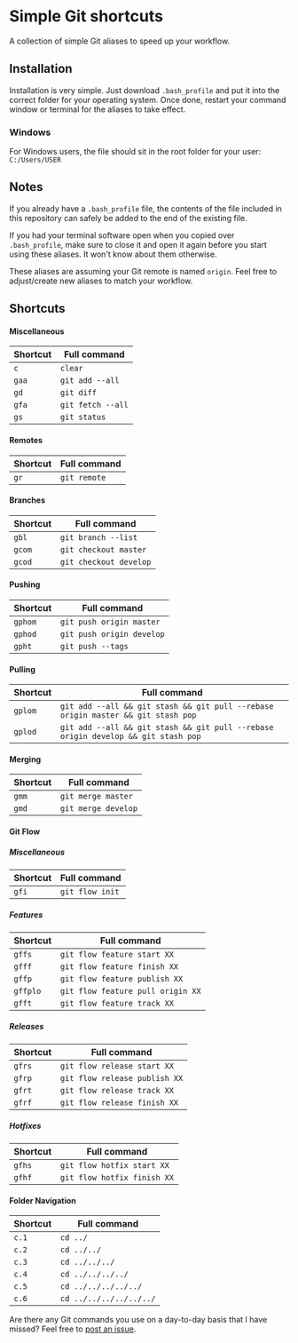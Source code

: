 # Simple Git shortcuts
A collection of simple Git aliases to speed up your workflow.

## Installation
Installation is very simple. Just download `.bash_profile` and put it into the correct folder for your operating system. Once done, restart your command window or terminal for the aliases to take effect.

### Windows
For Windows users, the file should sit in the root folder for your user: `C:/Users/USER`

## Notes
If you already have a `.bash_profile` file, the contents of the file included in this repository can safely be added to the end of the existing file.

If you had your terminal software open when you copied over `.bash_profile`, make sure to close it and open it again before you start using these aliases. It won't know about them otherwise.

These aliases are assuming your Git remote is named `origin`. Feel free to adjust/create new aliases to match your workflow.

## Shortcuts

#### Miscellaneous

| Shortcut  | Full command |
| ------------- | ------------- |
| `c`  | `clear`  |
| `gaa`  | `git add --all`  |
| `gd`  | `git diff`  |
| `gfa`  | `git fetch --all`  |
| `gs`  | `git status`  |

#### Remotes
| Shortcut  | Full command |
| ------------- | ------------- |
| `gr`  | `git remote`  |

#### Branches
| Shortcut  | Full command |
| ------------- | ------------- |
| `gbl`  | `git branch --list`  |
| `gcom`  | `git checkout master`  |
| `gcod`  | `git checkout develop`  |

#### Pushing
| Shortcut  | Full command |
| ------------- | ------------- |
| `gphom`  | `git push origin master`  |
| `gphod`  | `git push origin develop`  |
| `gpht`  | `git push --tags`  |

#### Pulling
| Shortcut  | Full command |
| ------------- | ------------- |
| `gplom`  | `git add --all && git stash && git pull --rebase origin master && git stash pop`  |
| `gplod`  | `git add --all && git stash && git pull --rebase origin develop && git stash pop`  |

#### Merging
| Shortcut  | Full command |
| ------------- | ------------- |
| `gmm`  | `git merge master`  |
| `gmd`  | `git merge develop`  |

#### Git Flow

##### Miscellaneous
| Shortcut  | Full command |
| ------------- | ------------- |
| `gfi`  | `git flow init`  |

##### Features
| Shortcut  | Full command |
| ------------- | ------------- |
| `gffs`  | `git flow feature start XX`  |
| `gfff`  | `git flow feature finish XX`  |
| `gffp`  | `git flow feature publish XX`  |
| `gffplo`  | `git flow feature pull origin XX`  |
| `gfft`  | `git flow feature track XX`  |

##### Releases
| Shortcut  | Full command |
| ------------- | ------------- |
| `gfrs`  | `git flow release start XX`  |
| `gfrp`  | `git flow release publish XX`  |
| `gfrt`  | `git flow release track XX`  |
| `gfrf`  | `git flow release finish XX`  |

##### Hotfixes
| Shortcut  | Full command |
| ------------- | ------------- |
| `gfhs`  | `git flow hotfix start XX`  |
| `gfhf`  | `git flow hotfix finish XX`  |

#### Folder Navigation
| Shortcut  | Full command |
| ------------- | ------------- |
| `c.1`  | `cd ../`  |
| `c.2`  | `cd ../../`  |
| `c.3`  | `cd ../../../`  |
| `c.4`  | `cd ../../../../`  |
| `c.5`  | `cd ../../../../../`  |
| `c.6`  | `cd ../../../../../../`  |

Are there any Git commands you use on a day-to-day basis that I have missed? Feel free to [post an issue](https://github.com/jamiewade/git-shortcuts/issues).
